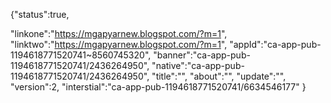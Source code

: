 {"status":true,

"linkone":"https://mgapyarnew.blogspot.com/?m=1",
"linktwo":"https://mgapyarnew.blogspot.com/?m=1",
"appId":"ca-app-pub-1194618771520741~8560745320",
"banner":"ca-app-pub-1194618771520741/2436264950",
"native":"ca-app-pub-1194618771520741/2436264950",
"title":"",
"about":"",
"update":"",
"version":2,
"interstial":"ca-app-pub-1194618771520741/6634546177"
}
